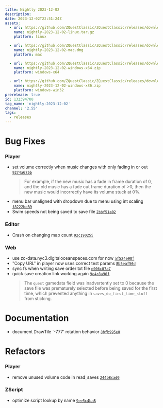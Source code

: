 ```yaml
---
title: Nightly 2023-12-02
description: 
date: 2023-12-02T22:51:24Z
assets: 
  - url: https://github.com/ZQuestClassic/ZQuestClassic/releases/download/nightly-2023-12-02/nightly-2023-12-02-linux.tar.gz
    name: nightly-2023-12-02-linux.tar.gz
    platform: linux

  - url: https://github.com/ZQuestClassic/ZQuestClassic/releases/download/nightly-2023-12-02/nightly-2023-12-02-mac.dmg
    name: nightly-2023-12-02-mac.dmg
    platform: mac

  - url: https://github.com/ZQuestClassic/ZQuestClassic/releases/download/nightly-2023-12-02/nightly-2023-12-02-windows-x64.zip
    name: nightly-2023-12-02-windows-x64.zip
    platform: windows-x64

  - url: https://github.com/ZQuestClassic/ZQuestClassic/releases/download/nightly-2023-12-02/nightly-2023-12-02-windows-x86.zip
    name: nightly-2023-12-02-windows-x86.zip
    platform: windows-win32
prerelease: true
id: 132394700
tag_name: 'nightly-2023-12-02'
channel: '2.55'
tags:
  - releases
---
```




# Bug Fixes

### Player

- set volume correctly when music changes with only fading in or out [`9274a675b`](https://github.com/ZQuestClassic/ZQuestClassic/commit/9274a675b6955a89c3a7053d0ec1172390e8b7c9)
   &nbsp;
   >For example, if the new music has a fade in frame duration of 0, and the old music has a fade out frame duration of >0, then the new music would incorrectly have its volume stuck at 0%. 
   >
- menu bar unaligned with dropdown due to menu using int scaling [`f8222be89`](https://github.com/ZQuestClassic/ZQuestClassic/commit/f8222be894db93cd3b79e946f959039ff4e60df0)
- Swim speeds not being saved to save file [`2bbf51a02`](https://github.com/ZQuestClassic/ZQuestClassic/commit/2bbf51a02362e95a5eae7134fb4315b4a982551a)

### Editor

- Crash on changing map count [`92c190255`](https://github.com/ZQuestClassic/ZQuestClassic/commit/92c1902557b27a6c320f3d59d345d16be8266a08)

### Web

- use zc-data.nyc3.digitaloceanspaces.com for now [`af524e98f`](https://github.com/ZQuestClassic/ZQuestClassic/commit/af524e98ff4c5228c173a4887886af4588cb45ed)
- "Copy URL" in player now uses correct test params [`8b5eaf56d`](https://github.com/ZQuestClassic/ZQuestClassic/commit/8b5eaf56dcecb2fb867cf10cee61d26a72653f68)
- sync fs when writing save order txt file [`e006c07a7`](https://github.com/ZQuestClassic/ZQuestClassic/commit/e006c07a7a42cd69940a582f26b0527532381948)
- quick save creation link working again [`9e4c8a90f`](https://github.com/ZQuestClassic/ZQuestClassic/commit/9e4c8a90f70944a8a85ef506de59c1189ec87bc0)
   &nbsp;
   >The `quest` gamedata field was inadvertently set to 0 because the save file was prematurely selected before being saved for the first time, which prevented anything in `saves_do_first_time_stuff` from sticking. 
   >

# Documentation

- document DrawTile '-777' rotation behavior [`8bfb995e0`](https://github.com/ZQuestClassic/ZQuestClassic/commit/8bfb995e0f7630cc2d56f66cecb581d38d4f2635)

# Refactors

### Player

- remove unused volume code in read_saves [`244b8cad0`](https://github.com/ZQuestClassic/ZQuestClassic/commit/244b8cad0dd3cf18c90395195e2cd57c549aad11)

### ZScript

- optimize script lookup by name [`9ee5c4ba8`](https://github.com/ZQuestClassic/ZQuestClassic/commit/9ee5c4ba81693a93056738f03ea439b6973650f5)

